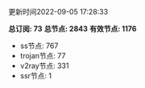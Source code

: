 更新时间2022-09-05 17:28:33

**总订阅: 73**
**总节点: 2843**
**有效节点: 1176**
- ss节点: 767
- trojan节点: 77
- v2ray节点: 331
- ssr节点: 1
